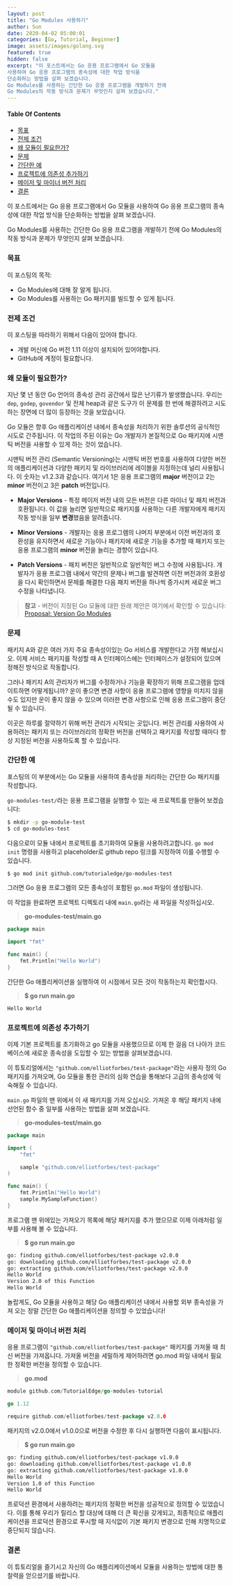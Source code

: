 ```yaml
---
layout: post
title: "Go Modules 사용하기"
author: Sun
date: 2020-04-02 05:00:01
categories: [Go, Tutorial, Beginner]
image: assets/images/golang.svg
featured: true
hidden: false
excerpt: "이 포스트에서는 Go 응용 프로그램에서 Go 모듈을 
사용하여 Go 응용 프로그램의 종속성에 대한 작업 방식을 
단순화하는 방법을 살펴 보겠습니다. 
Go Modules를 사용하는 간단한 Go 응용 프로그램을 개발하기 전에 
Go Modules의 작동 방식과 문제가 무엇인지 살펴 보겠습니다."
---
```


<div class="toc">
  <h4>Table Of Contents</h4>
  <nav id="TableOfContents">
    <ul>
      <li>
        <a href="#goals">목표</a>
      </li>
      <li>
        <a href="#prerequisites">전제 조건</a>
      </li>
      <li>
        <a href="#whyGoModules">왜 모듈이 필요한가?</a>
      </li>
      <li>
        <a href="#theProblem">문제</a>
      </li>
      <li>
        <a href="#aSimpleExample">간단한 예</a>
      </li>
      <li>
        <a href="#addingDependenciesToYourProject">프로젝트에 의존성 추가하기</a>
      </li>
      <li>
        <a href="#handlingMajorandMinorVersions">메이저 및 마이너 버전 처리</a>
      </li>
      <li>
        <a href="#conclusion">결론</a>
      </li>
    </ul>
  </nav>
</div>

이 포스트에서는 Go 응용 프로그램에서 Go 모듈을 사용하여 
Go 응용 프로그램의 종속성에 대한 작업 방식을 단순화하는 방법을 
살펴 보겠습니다. 

Go Modules를 사용하는 간단한 Go 응용 프로그램을 개발하기 전에 
Go Modules의 작동 방식과 문제가 무엇인지 살펴 보겠습니다.

<h3 id="goals">
  <a href="#goals"></a>
  목표
</h3>

이 포스팅의 목적:

* Go Modules에 대해 잘 알게 됩니다.
* Go Modules를 사용하는 Go 패키지를 빌드할 수 있게 됩니다.

<h3 id="prerequisites">
  <a href="#prerequisites"></a>
  전제 조건
</h3>

이 포스팅을 따라하기 위해서 다음이 있어야 합니다.

* 개발 머신에 Go 버전 1.11 이상이 설치되어 있어야합니다.
* GitHub에 계정이 필요합니다.

<h3 id="whyGoModules">
  <a href="#whyGoModules"></a>
  왜 모듈이 필요한가?
</h3>

지난 몇 년 동안 Go 언어의 종속성 관리 공간에서 많은 난기류가 발생했습니다. 
우리는 `dep`, `godep`, `govendor` 및 전체 heap과 같은 도구가 
이 문제를 한 번에 해결하려고 시도하는 장면에 더 많이 등장하는 것을 보았습니다.

Go 모듈은 향후 Go 애플리케이션 내에서 종속성을 처리하기 위한 솔루션의 공식적인 시도로 간주됩니다. 
이 작업의 주된 이유는 Go 개발자가 본질적으로 Go 패키지에 시맨틱 버전을 사용할 수 있게 하는 것이 었습니다.

시맨틱 버전 관리 (Semantic Versioning)는 시맨틱 버전 번호를 사용하여 
다양한 버전의 애플리케이션과 다양한 패키지 및 라이브러리에 레이블을 지정하는데 널리 사용됩니다. 
이 숫자는 v1.2.3과 같습니다. 
여기서 1은 응용 프로그램의 **major** 버전이고 2는 **minor** 버전이고 3은 **patch** 버전입니다.

* **Major Versions** - 특정 메이저 버전 내의 모든 버전은 다른 마이너 및 패치 버전과 호환됩니다. 
이 값을 늘리면 일반적으로 패키지를 사용하는 다른 개발자에게 패키지 작동 방식을 일부 **변경**했음을 알려줍니다.

* **Minor Versions** - 개발자는 응용 프로그램의 나머지 부분에서 이전 버전과의 호환성을 유지하면서 
새로운 기능이나 패키지에 새로운 기능을 추가할 때 패키지 또는 응용 프로그램의 **minor** 버전을 늘리는 경향이 있습니다.

* **Patch Versions** - 패치 버전은 일반적으로 일반적인 버그 수정에 사용됩니다. 
개발자가 응용 프로그램 내에서 약간의 문제나 버그를 발견하면 
이전 버전과의 호환성을 다시 확인하면서 문제를 해결한 다음 
패치 버전을 하나씩 증가시켜 새로운 버그 수정을 나타냅니다.

> **참고** - 버전이 지정된 Go 모듈에 대한 원래 제안은 여기에서 확인할 수 있습니다: 
>[Proposal: Version Go Modules](https://go.googlesource.com/proposal/+/master/design/24301-versioned-go.md)

<h3 id="theProblem">
  <a href="#theProblem"></a>
  문제
</h3>

패키지 A와 같은 여러 가지 주요 종속성이있는 Go 서비스를 개발한다고 가정 해보십시오. 
이제 서비스 패키지를 작성할 때 A 인터페이스에는 인터페이스가 설정되어 있으며 정해진 방식으로 작동합니다.

그러나 패키지 A의 관리자가 버그를 수정하거나 기능을 확장하기 위해 프로그램을 업데이트하면 어떻게됩니까? 
운이 좋으면 변경 사항이 응용 프로그램에 영향을 미치지 않을 수도 있지만 
운이 좋지 않을 수 있으며 이러한 변경 사항으로 인해 응용 프로그램이 중단될 수 있습니다.

이곳은 하루를 절약하기 위해 버전 관리가 시작되는 곳입니다. 
버전 관리를 사용하여 사용하려는 패키지 또는 라이브러리의 
정확한 버전을 선택하고 패키지를 작성할 때마다 항상 지정된 버전을 사용하도록 할 수 있습니다.

<h3 id="aSimpleExample">
  <a href="#aSimpleExample"></a>
  간단한 예
</h3>

포스팅의 이 부분에서는 Go 모듈을 사용하여 종속성을 처리하는 간단한 Go 패키지를 작성합니다.

`go-modules-test/`라는 응용 프로그램을 실행할 수 있는 새 프로젝트를 만들어 보겠습니다:

```bash
$ mkdir -p go-module-test
$ cd go-modules-test
```

다음으로이 모듈 내에서 프로젝트를 초기화하여 모듈을 사용하려고합니다. 
`go mod init` 명령을 사용하고 placeholder로 github repo 링크를 지정하여 이를 수행할 수 있습니다.

```bash
$ go mod init github.com/tutorialedge/go-modules-test
```

그러면 Go 응용 프로그램의 모든 종속성이 포함된 `go.mod` 파일이 생성됩니다.

이 작업을 완료하면 프로젝트 디렉토리 내에 `main.go`라는 새 파일을 작성하십시오.

> **go-modules-test/main.go**

```go 
package main

import "fmt"

func main() {
    fmt.Println("Hello World")
}
```

간단한 Go 애플리케이션을 실행하여 이 시점에서 모든 것이 작동하는지 확인합시다.

>**$ go run main.go**

```bash
Hello World
```

<h3 id="addingDependenciesToYourProject">
  <a href="#addingDependenciesToYourProject"></a>
  프로젝트에 의존성 추가하기
</h3>

이제 기본 프로젝트를 초기화하고 go 모듈을 사용했으므로 
이제 한 걸음 더 나아가 코드베이스에 새로운 종속성을 도입할 수 있는 방법을 살펴보겠습니다.

이 튜토리얼에서는 `"github.com/elliotforbes/test-package"`라는 사용자 정의 Go 패키지를 가져오며, 
Go 모듈을 통한 관리의 심화 연습을 통해보다 고급의 종속성에 익숙해질 수 있습니다.

`main.go` 파일의 맨 위에서 이 새 패키지를 가져 오십시오. 
가져온 후 해당 패키지 내에 선언된 함수 중 일부를 사용하는 방법을 살펴 보겠습니다.

> **go-modules-test/main.go**

```go
package main

import (
    "fmt"

    sample "github.com/elliotforbes/test-package"
)

func main() {
    fmt.Println("Hello World")
    sample.MySampleFunction()
}
```

프로그램 맨 위에있는 가져오기 목록에 해당 패키지를 추가 했으므로 
이제 아래처럼 일부를 사용해 볼 수 있습니다.

> **$ go run main.go**
```bash
go: finding github.com/elliotforbes/test-package v2.0.0
go: downloading github.com/elliotforbes/test-package v2.0.0
go: extracting github.com/elliotforbes/test-package v2.0.0
Hello World
Version 2.0 of this Function
Hello World
```

놀랍게도, Go 모듈을 사용하고 해당 Go 애플리케이션 내에서 
사용할 외부 종속성을 가져 오는 정말 간단한 Go 애플리케이션을 정의할 수 있었습니다!

<h3 id="handlingMajorandMinorVersions">
  <a href="#handlingMajorandMinorVersions"></a>
  메이저 및 마이너 버전 처리
</h3>

응용 프로그램이 `"github.com/elliotforbes/test-package"` 패키지를 가져올 때 최신 버전을 가져옵니다. 
가져올 버전을 세밀하게 제어하려면 go.mod 파일 내에서 필요한 정확한 버전을 정의할 수 있습니다.

>**go.mod**

```go 
module github.com/TutorialEdge/go-modules-tutorial

go 1.12

require github.com/elliotforbes/test-package v2.0.0
```

패키지의 v2.0.0에서 v1.0.0으로 버전을 수정한 후 다시 실행하면 다음이 표시됩니다.

>**$ go run main.go**
```bash
go: finding github.com/elliotforbes/test-package v1.0.0
go: downloading github.com/elliotforbes/test-package v1.0.0
go: extracting github.com/elliotforbes/test-package v1.0.0
Hello World
Version 1.0 of this Function
Hello World
```

프로덕션 환경에서 사용하려는 패키지의 정확한 버전을 성공적으로 정의할 수 있었습니다. 
이를 통해 우리가 릴리스 할 대상에 대해 더 큰 확신을 갖게되고, 
최종적으로 애플리케이션을 프로덕션 환경으로 푸시할 때 지식없이 
기본 패키지 변경으로 인해 치명적으로 중단되지 않습니다.

<h3 id="conclusion">
  <a href="#conclusion"></a>
  결론
</h3>

이 튜토리얼을 즐기시고 자신의 Go 애플리케이션에서 모듈을 
사용하는 방법에 대한 통찰력을 얻으셨기를 바랍니다.

